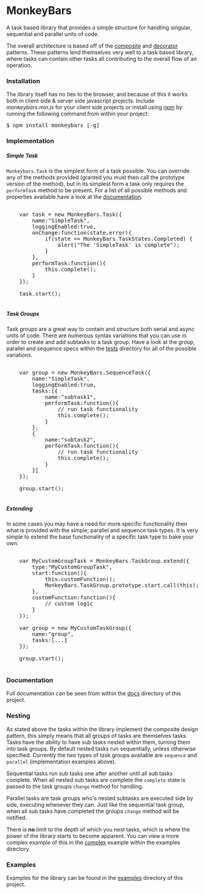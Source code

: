 # MonkeyBars

A task based library that provides a simple structure for handling singular, sequential and parallel units of code. 

The overall architecture is based off of the [composite](http://en.m.wikipedia.org/wiki/Composite%20pattern) and [decorator](http://en.wikipedia.org/wiki/Decorator_pattern) patterns. These patterns lend themselves very well to a task based library, where tasks can contain other tasks all contributing to the overall flow of an operation.

### Installation

The library itself has no ties to the browser, and because of this it works both in client side & server side javascript projects. Include *monkeybars.min.js* for your client side projects or install using [npm](https://npmjs.org/package/monkeybars) by running the following command from within your project:

<pre>
$ npm install monkeybars [-g]
</pre>

### Implementation

##### Simple Task

`Monkeybars.Task` is the simplest form of a task possible. You can override any of the methods provided (granted you must then call the prototype version of the method), but in its simplest form a task only requires the `performTask` method to be present. For a list of all possible methods and properties available have a look at the [documentation](https://github.com/mcgaryes/monkeybars/tree/master/docs).

<pre>

    var task = new MonkeyBars.Task({
        name:"SimpleTask",
        loggingEnabled:true,
        onChange:function(state,error){
            if(state == MonkeyBars.TaskStates.Completed) {
                alert("The 'SimpleTask' is complete");
            }
        },
        performTask:function(){
            this.complete();
        }
    });

    task.start();

</pre>

##### Task Groups

Task groups are a great way to contain and structure both serial and async units of code. There are numerous syntax variations that you can use in order to create and add subtasks to a task group. Have a look at the group, parallel and sequence specs within the [tests](https://github.com/mcgaryes/monkeybars/tree/master/tests/specs) directory for all of the possible variations.

<pre>

    var group = new MonkeyBars.SequenceTask({
        name:"SimpleTask",
        loggingEnabled:true,
        tasks:[{
            name:"subtask1",
            performTask:function(){
                // run task functionality
                this.complete();
            }
        },
        {
            name:"subtask2",
            performTask:function(){
                // run task functionality
                this.complete();
            }
        }]
    });

    group.start();

</pre>

##### Extending

In some cases you may have a need for more specific functionality then what is provided with the simple, parallel and sequence task types. It is very simple to extend the base functionality of a specific task type to bake your own.

<pre>

    var MyCustomGroupTask = MonkeyBars.TaskGroup.extend({
        type:"MyCustomGroupTask",
        start:function(){
            this.customFunction();
            MonkeyBars.TaskGroup.prototype.start.call(this);
        },
        customFunction:function(){
            // custom logic
        }
    });

    var group = new MyCustomTaskGroup({
        name:"group",
        tasks:[...]
    });

    group.start(); 

</pre>

### Documentation

Full documentation can be seen from within the [docs](https://github.com/mcgaryes/monkeybars/tree/master/docs) directory of this project.

### Nesting

As stated above the tasks within the library implement the composite design pattern, this simply means that all groups of tasks are themselves tasks. Tasks have the ability to have sub tasks nested within them, turning them into task groups. By default nested tasks run sequentially, unless otherwise specified. Currently the two types of task groups available are `sequence` and `parallel` (implementation examples above). 

Sequential tasks run sub tasks one after another until all sub tasks complete. When all nested sub tasks are complete the `complete` state is passed to the task groups `change` method for handling.

Parallel tasks are task groups who's nested subtasks are executed side by side, executing whenever they can. Just like the sequential task group, when all sub tasks have completed the groups `change` method will be notified.

There is **no** limit to the depth of which you nest tasks, which is where the power of the library starts to become apparent. You can view a more complex example of this in the [complex](https://github.com/mcgaryes/monkeybars/blob/master/examples/complex.html) example within the examples directory.

### Examples

Examples for the library can be found in the [examples](https://github.com/mcgaryes/monkeybars/tree/master/examples) directory of this project.
